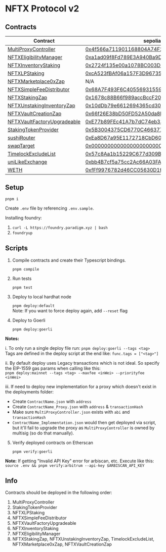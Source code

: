 # NFTX Protocol v2

## Contracts

Contract | sepolia | arbitrum | mainnet | goerli
--- | --- | --- | --- | ---
[MultiProxyController](./contracts/solidity/proxy/MultiProxyController.sol) | [0x4f566a711901168804A74F252680d85C9246188e](https://sepolia.etherscan.io/address/0x4f566a711901168804A74F252680d85C9246188e#code) | [0x732E5F7FE7c40333DfeFF57755666F85d1e164c1](https://arbiscan.io/address/0x732E5F7FE7c40333DfeFF57755666F85d1e164c1#code) | [0x35fb4026dcF19f8cA37dcca4D2D68A549548750C](https://etherscan.io/address/0x35fb4026dcF19f8cA37dcca4D2D68A549548750C#code) | [0x70B139bFA4C91d9A13F6D7c7B949a62A6Fbd7488](https://goerli.etherscan.io/address/0x70B139bFA4C91d9A13F6D7c7B949a62A6Fbd7488#code)
[NFTXEligibilityManager](./contracts/solidity/NFTXEligibilityManager.sol) | [0xa1ad09f8Fd789E3A940Ba9Dc5aE4D17021eF290D](https://sepolia.etherscan.io/address/0xa1ad09f8Fd789E3A940Ba9Dc5aE4D17021eF290D#code) | N/A | N/A | [0x7f2d8f32dcab0a6f84a36E19AD9799f0B4F73Fe3](https://goerli.etherscan.io/address/0x7f2d8f32dcab0a6f84a36E19AD9799f0B4F73Fe3#code)
[NFTXInventoryStaking](./contracts/solidity/NFTXInventoryStaking.sol) | [0x2724f135e00a1078BC003D093D94Cc3718F6F591](https://sepolia.etherscan.io/address/0x2724f135e00a1078BC003D093D94Cc3718F6F591#code) | [0x1A2C03ABD4Af7C87d8b4d5aD39b56fa98E8C4Cc6](https://arbiscan.io/address/0x1A2C03ABD4Af7C87d8b4d5aD39b56fa98E8C4Cc6#code) | [0x3E135c3E981fAe3383A5aE0d323860a34CfAB893](https://etherscan.io/address/0x3E135c3E981fAe3383A5aE0d323860a34CfAB893#code) | [0x6e91A3f27cE6753f47C66B76B03E6A7bFdDB605B](https://goerli.etherscan.io/address/0x6e91A3f27cE6753f47C66B76B03E6A7bFdDB605B#code)
[NFTXLPStaking](./contracts/solidity/NFTXLPStaking.sol) | [0xcA523fBAf06a157F3D96735b6fC0626323a65BAa](https://sepolia.etherscan.io/address/0xcA523fBAf06a157F3D96735b6fC0626323a65BAa#code) | [0x5326A720f76CFbDfE9e18fA618C3a3f7AbDF3934](https://arbiscan.io/address/0x5326A720f76CFbDfE9e18fA618C3a3f7AbDF3934#code) | [0x688c3E4658B5367da06fd629E41879beaB538E37](https://etherscan.io/address/0x688c3E4658B5367da06fd629E41879beaB538E37#code) | [0xAfC303423580239653aFB6fb06d37D666ea0f5cA](https://goerli.etherscan.io/address/0xAfC303423580239653aFB6fb06d37D666ea0f5cA#code)
[NFTXMarketplace0xZap](./contracts/solidity/NFTXMarketplace0xZap.sol) | N/A | [0x3BD7512966CbC3406962f8877edbE80aea8A2904](https://arbiscan.io/address/0x3BD7512966CbC3406962f8877edbE80aea8A2904#code) | [0x941A6d105802CCCaa06DE58a13a6F49ebDCD481C](https://etherscan.io/address/0x941A6d105802CCCaa06DE58a13a6F49ebDCD481C#code) | [0x177246adb119ed83f982d1e3c4859f354578d5ef](https://goerli.etherscan.io/address/0x177246adb119ed83f982d1e3c4859f354578d5ef#code)
[NFTXSimpleFeeDistributor](./contracts/solidity/NFTXSimpleFeeDistributor.sol) | [0x68A7F493F6C40556931559afD22D7eD868d3f78E](https://sepolia.etherscan.io/address/0x68A7F493F6C40556931559afD22D7eD868d3f78E#code) | N/A | N/A | [0xEafB9D3cA7395Be8925A8c190e8361d1174D31D7](https://goerli.etherscan.io/address/0xEafB9D3cA7395Be8925A8c190e8361d1174D31D7#code)
[NFTXStakingZap](./contracts/solidity/NFTXStakingZap.sol) | [0x1678c88B66f989accBccF20E1EaF65e75AAf4434](https://sepolia.etherscan.io/address/0x1678c88B66f989accBccF20E1EaF65e75AAf4434#code) | N/A | N/A | [0x775e23b64610dA2806dc5ed3b0862955e122DDc6](https://goerli.etherscan.io/address/0x775e23b64610dA2806dc5ed3b0862955e122DDc6#code)
[NFTXUnstakingInventoryZap](./contracts/solidity/NFTXUnstakingInventoryZap.sol) | [0x10dDb79e6612694365cd3004777e7541040F6182](https://sepolia.etherscan.io/address/0x10dDb79e6612694365cd3004777e7541040F6182#code) | [0xB25Ea886FcE4bfDC8750Cb2D4464FE3F7A67bc07](https://arbiscan.io/address/0xB25Ea886FcE4bfDC8750Cb2D4464FE3F7A67bc07#code) | [0x2374a32ab7b4f7BE058A69EA99cb214BFF4868d3](https://etherscan.io/address/0x2374a32ab7b4f7BE058A69EA99cb214BFF4868d3#code) | [0x8B9D81fF1845375379865c0997bcFf538513Eae1](https://goerli.etherscan.io/address/0x8B9D81fF1845375379865c0997bcFf538513Eae1#code)
[NFTXVaultCreationZap](./contracts/solidity/zaps/NFTXVaultCreationZap.sol) | [0x66f26E38bD50FD52A50da8E87E435f04f98001B7](https://sepolia.etherscan.io/address/0x66f26E38bD50FD52A50da8E87E435f04f98001B7#code) | [0x4164C90589E596239a31579417775C980f446103](https://arbiscan.io/address/0x4164C90589E596239a31579417775C980f446103#code) | [0xA42ecABB4ADEd01600d6e84A3Ee7785e3A506D37](https://etherscan.io/address/0xA42ecABB4ADEd01600d6e84A3Ee7785e3A506D37#code) | [0x4Af99Db0DF1cb904933C6622C01b93496a567823](https://goerli.etherscan.io/address/0x4Af99Db0DF1cb904933C6622C01b93496a567823#code)
[NFTXVaultFactoryUpgradeable](./contracts/solidity/NFTXVaultFactoryUpgradeable.sol) | [0xE77b89FEc41A7b7dC74eb33602e82F0672FbB33C](https://sepolia.etherscan.io/address/0xE77b89FEc41A7b7dC74eb33602e82F0672FbB33C#code) | [0xE77b89FEc41A7b7dC74eb33602e82F0672FbB33C](https://arbiscan.io/address/0xE77b89FEc41A7b7dC74eb33602e82F0672FbB33C#code) | [0xBE86f647b167567525cCAAfcd6f881F1Ee558216](https://etherscan.io/address/0xBE86f647b167567525cCAAfcd6f881F1Ee558216#code) | [0x1478bEB5D18B23d2bA90FcEe91d66460AC585e6b](https://goerli.etherscan.io/address/0x1478bEB5D18B23d2bA90FcEe91d66460AC585e6b#code)
[StakingTokenProvider](./contracts/solidity/StakingTokenProvider.sol) | [0x5B3004375CD6770C466377acF4dD2382dB9fa41d](https://sepolia.etherscan.io/address/0x5B3004375CD6770C466377acF4dD2382dB9fa41d#code) | N/A | [0x5fAD0e4cc9925365b9B0bbEc9e0C3536c0B1a5C7](https://etherscan.io/address/0x5fAD0e4cc9925365b9B0bbEc9e0C3536c0B1a5C7#code) | [0x057862b3DB9fDe38d030479FEe43Deb38b04d211](https://goerli.etherscan.io/address/0x057862b3DB9fDe38d030479FEe43Deb38b04d211#code)
[sushiRouter](https://vscode.blockscan.com/ethereum/0xd9e1cE17f2641f24aE83637ab66a2cca9C378B9F) | [0xEa8D67a95E1172718CbD601F0742B2ba4E45bC7C](https://sepolia.etherscan.io/address/0xEa8D67a95E1172718CbD601F0742B2ba4E45bC7C#code) | [0x1b02dA8Cb0d097eB8D57A175b88c7D8b47997506](https://arbiscan.io/address/0x1b02dA8Cb0d097eB8D57A175b88c7D8b47997506#code) | [0xd9e1cE17f2641f24aE83637ab66a2cca9C378B9F](https://etherscan.io/address/0xd9e1cE17f2641f24aE83637ab66a2cca9C378B9F#code) | [0x1b02dA8Cb0d097eB8D57A175b88c7D8b47997506](https://goerli.etherscan.io/address/0x1b02dA8Cb0d097eB8D57A175b88c7D8b47997506#code)
[swapTarget](https://vscode.blockscan.com/ethereum/0xDef1C0ded9bec7F1a1670819833240f027b25EfF) | [0x000000000000000000000000000000000000dEaD](https://sepolia.etherscan.io/address/0x000000000000000000000000000000000000dEaD#code) | [0xDef1C0ded9bec7F1a1670819833240f027b25EfF](https://arbiscan.io/address/0xDef1C0ded9bec7F1a1670819833240f027b25EfF#code) | [0xDef1C0ded9bec7F1a1670819833240f027b25EfF](https://etherscan.io/address/0xDef1C0ded9bec7F1a1670819833240f027b25EfF#code) | [0xF91bB752490473B8342a3E964E855b9f9a2A668e](https://goerli.etherscan.io/address/0xF91bB752490473B8342a3E964E855b9f9a2A668e#code)
[TimelockExcludeList](./contracts/solidity/other/TimelockExcludeList.sol) | [0x57c8Aa1b15229C677d309B52715F3d8442a59cD6](https://sepolia.etherscan.io/address/0x57c8Aa1b15229C677d309B52715F3d8442a59cD6#code) | N/A | N/A | [0xeF74238DF347BC5FfCd4EaA263F50eA693369cB6](https://goerli.etherscan.io/address/0xeF74238DF347BC5FfCd4EaA263F50eA693369cB6#code)
[uniLikeExchange](https://vscode.blockscan.com/ethereum/0xC0AEe478e3658e2610c5F7A4A2E1777cE9e4f2Ac) | [0xbb4B7cf5a75cc2Ac66A03FAC97Af67E8c364B4Cd](https://sepolia.etherscan.io/address/0xbb4B7cf5a75cc2Ac66A03FAC97Af67E8c364B4Cd#code) | [0xc35DADB65012eC5796536bD9864eD8773aBc74C4](https://arbiscan.io/address/0xc35DADB65012eC5796536bD9864eD8773aBc74C4#code) | [0xC0AEe478e3658e2610c5F7A4A2E1777cE9e4f2Ac](https://etherscan.io/address/0xC0AEe478e3658e2610c5F7A4A2E1777cE9e4f2Ac#code) | [0xc35DADB65012eC5796536bD9864eD8773aBc74C4](https://goerli.etherscan.io/address/0xc35DADB65012eC5796536bD9864eD8773aBc74C4#code)
[WETH](https://vscode.blockscan.com/ethereum/0xC02aaA39b223FE8D0A0e5C4F27eAD9083C756Cc2) | [0xfFf9976782d46CC05630D1f6eBAb18b2324d6B14](https://sepolia.etherscan.io/address/0xfFf9976782d46CC05630D1f6eBAb18b2324d6B14#code) | [0x82aF49447D8a07e3bd95BD0d56f35241523fBab1](https://arbiscan.io/address/0x82aF49447D8a07e3bd95BD0d56f35241523fBab1#code) | [0xC02aaA39b223FE8D0A0e5C4F27eAD9083C756Cc2](https://etherscan.io/address/0xC02aaA39b223FE8D0A0e5C4F27eAD9083C756Cc2#code) | [0xB4FBF271143F4FBf7B91A5ded31805e42b2208d6](https://goerli.etherscan.io/address/0xB4FBF271143F4FBf7B91A5ded31805e42b2208d6#code)

## Setup

`pnpm i`

Create `.env` file by referencing `.env.sample`.

Installing foundry:

1. `curl -L https://foundry.paradigm.xyz | bash`
2. `foundryup`

## Scripts

1. Compile contracts and create their Typescript bindings.

   `pnpm compile`

2. Run tests

   `pnpm test`

3. Deploy to local hardhat node

   `pnpm deploy:default`  
   Note: If you want to force deploy again, add `--reset` flag

4. Deploy to Goerli

   `pnpm deploy:goerli`

**Notes:**

i. To only run a single deploy file run: `pnpm deploy:goerli --tags <tag>`\
Tags are defined in the deploy script at the end like: `func.tags = ["<tag>"]`

ii. By default deploy uses Legacy transactions which is not ideal. So specify the EIP-1559 gas params when calling like this:\
`pnpm deploy:mainnet --tags <tag> --maxfee <inWei> --priorityfee <inWei>`

iii. If need to deploy new implementation for a proxy which doesn't exist in the deployments folder:

- Create `ContractName.json` with `address`
- Create `ContractName_Proxy.json` with `address` & `transactionHash`
- Make sure `MultiProxyController.json` exists with `abi` and `transactionHash`
- `ContractName_Implementation.json` would then get deployed via script, but it'll fail to upgrade the proxy as `MultiProxyController` is owned by multisig (so do that manually).

5. Verify deployed contracts on Etherscan

   `pnpm verify:goerli`

**Note:** If getting "Invalid API Key" error for arbiscan, etc. Execute like this: `source .env && pnpm verify:arbitrum --api-key $ARBISCAN_API_KEY`

## Info

Contracts should be deployed in the following order:

1. MultiProxyController
2. StakingTokenProvider
3. NFTXLPStaking
4. NFTXSimpleFeeDistributor
5. NFTXVaultFactoryUpgradeable
6. NFTXInventoryStaking
7. NFTXEligibilityManager
8. NFTXStakingZap, NFTXUnstakingInventoryZap, TimelockExcludeList, NFTXMarketplace0xZap, NFTXVaultCreationZap
